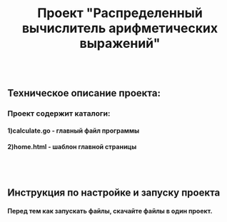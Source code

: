 <h1 align='center'>Проект "Распределенный вычислитель арифметических выражений"</h1>
<br></br>
<h2>Техническое описание проекта:</h2>
<h3>Проект содержит каталоги:</h3>
<h4><b>1)</b>calculate.go - главный файл программы</h4>
<h4><b>2)</b>home.html - шаблон главной страницы</h4>
<br></br>
<h2>Инструкция по настройке и запуску проекта</h2>
<h4>Перед тем как запускать файлы, скачайте файлы в один проект.</h4>
